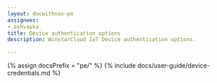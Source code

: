 ```yaml
---
layout: docwithnav-pe
assignees:
- ashvayka
title: Device authentication options
description: WinstarCloud IoT Device authentication options.

---
```


{% assign docsPrefix = "pe/" %}
{% include docs/user-guide/device-credentials.md %}